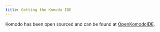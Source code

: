 ```yaml
---
title: Getting the Komodo IDE
---
```

Komodo has been open sourced and can be found at [OpenKomodoIDE](https://github.com/ActiveState/OpenKomodoIDE).
